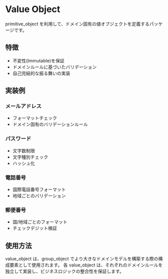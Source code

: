 # Value Object

primitive_object を利用して、ドメイン固有の値オブジェクトを定義するパッケージです。

## 特徴

- 不変性(Immutable)を保証
- ドメインルールに基づいたバリデーション
- 自己完結的な振る舞いの実装

## 実装例

### メールアドレス

- フォーマットチェック
- ドメイン固有のバリデーションルール

### パスワード

- 文字数制限
- 文字種別チェック
- ハッシュ化

### 電話番号

- 国際電話番号フォーマット
- 地域ごとのバリデーション

### 郵便番号

- 国/地域ごとのフォーマット
- チェックデジット検証

## 使用方法

value_object は、group_object でより大きなドメインモデルを構築する際の構成要素として使用されます。
各 value_object は、それぞれのドメインルールを独立して実装し、ビジネスロジックの整合性を保証します。
